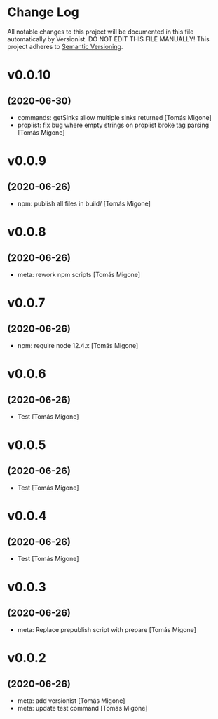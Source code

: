 # Change Log

All notable changes to this project will be documented in this file
automatically by Versionist. DO NOT EDIT THIS FILE MANUALLY!
This project adheres to [Semantic Versioning](http://semver.org/).

# v0.0.10
## (2020-06-30)

* commands: getSinks allow multiple sinks returned [Tomás Migone]
* proplist: fix bug where empty strings on proplist broke tag parsing [Tomás Migone]

# v0.0.9
## (2020-06-26)

* npm: publish all files in build/ [Tomás Migone]

# v0.0.8
## (2020-06-26)

* meta: rework npm scripts [Tomás Migone]

# v0.0.7
## (2020-06-26)

* npm: require node 12.4.x [Tomás Migone]

# v0.0.6
## (2020-06-26)

* Test [Tomás Migone]

# v0.0.5
## (2020-06-26)

* Test [Tomás Migone]

# v0.0.4
## (2020-06-26)

* Test [Tomás Migone]

# v0.0.3
## (2020-06-26)

* meta: Replace prepublish script with prepare [Tomás Migone]

# v0.0.2
## (2020-06-26)

* meta: add versionist [Tomás Migone]
* meta: update test command [Tomás Migone]
